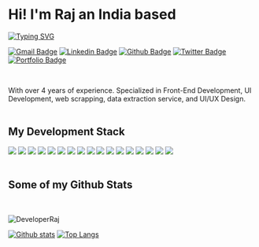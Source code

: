 # Hi! I'm Raj an India based
[![Typing SVG](https://readme-typing-svg.herokuapp.com?font=Verdana&color=00A5F7&vCenter=true&lines=UI%2FUX+Designer;And++Frontend+Developer)](https://git.io/typing-svg)

[![Gmail Badge](https://img.shields.io/badge/-Mail-f00?style=flat-square&logo=Gmail&logoColor=white&link=mailto:hi@developer-raj.in)](mailto:hi@developer-raj.in) 
[![Linkedin Badge](https://img.shields.io/badge/-Linkedin-0072b1?style=flat-square&logo=Linkedin&logoColor=white&link=https://www.linkedin.com/in/rajghosh/)](https://www.linkedin.com/in/rajghosh/) [![Github Badge](https://img.shields.io/badge/-Github-grey?style=flat-square&logo=github&logoColor=white&link=https://github.com/DeveloperRaj/)](https://www.github.com/DeveloperRaj/) [![Twitter Badge](https://img.shields.io/badge/-Twitter-00acee?style=flat-square&logo=twitter&logoColor=white&link=https://twitter.com/Raj_Ghosh2/)](https://www.twitter.com/Raj_Ghosh2/) [![Portfolio Badge](https://img.shields.io/badge/Personal_Website-gold?logo=google-chrome&logoColor=191919&style=flat-square&link=https://developer-raj.in/)](https://developer-raj.in/)

<br>

With over 4 years of experience. Specialized in Front-End Development, UI Development, web scrapping, data extraction service, and UI/UX Design.
<br>
<br>

## My Development Stack
<img src="https://img.shields.io/badge/VSCODE-007acc?logo=visual-studio-code&logoColor=white&style=flat-square"  style="display: inline-block;text-align: center;"/>
<img src="https://img.shields.io/badge/HTML5-tomato?logo=HTML5&logoColor=white&style=flat-square" style="display: inline-block;text-align: center;" />
<img src="https://img.shields.io/badge/CSS3-dodgerblue?logo=CSS3&logoColor=white&style=flat-square" style="display: inline-block;text-align: center;"/>
<img src="https://img.shields.io/badge/JavaScript-gold?logo=Javascript&logoColor=393939&style=flat-square" style="display: inline-block;text-align: center;"/>
<img src="https://img.shields.io/badge/React-61daf8?logo=React&logoColor=393939&style=flat-square" style="display: inline-block;text-align: center;"/>
<img src="https://img.shields.io/badge/Redux-purple?logo=Redux&logoColor=white&style=flat-square" style="display: inline-block;text-align: center;"/>
<img src="https://img.shields.io/badge/Bootstrap-slateblue?logo=Bootstrap&logoColor=white&style=flat-square" style="display: inline-block;text-align: center;"/>
<img src="https://img.shields.io/badge/Material_UI-0081cb?logo=Material-UI&logoColor=white&style=flat-square" style="display: inline-block;text-align: center;"/>
<img src="https://img.shields.io/badge/Tailwind_CSS-38b2ac?logo=Tailwind-css&logoColor=white&style=flat-square" style="display: inline-block;text-align: center;"/>
<img src="https://img.shields.io/badge/NodeJS-339933?logo=node-dot-js&logoColor=white&style=flat-square" style="display: inline-block;text-align: center;"/>
<img src="https://img.shields.io/badge/ExpressJS-000?logo=express&logoColor=white&style=flat-square" style="display: inline-block;text-align: center;" />
<img src="https://img.shields.io/badge/Typescript-3178c6?logo=typescript&logoColor=white&style=flat-square" style="display: inline-block;text-align: center;"/>
<img src="https://img.shields.io/badge/Python-3776ab?logo=python&logoColor=white&style=flat-square" style="display: inline-block;text-align: center;"/>
<img src="https://img.shields.io/badge/Selenium-43B02a?logo=Selenium&logoColor=white&style=flat-square" style="display: inline-block;text-align: center;" />
<img src="https://img.shields.io/badge/Kotlin-0095d5?logo=kotlin&logoColor=white&style=flat-square" style="display: inline-block;text-align: center;" />
<img src="https://img.shields.io/badge/Figma-f24e1e?logo=Figma&logoColor=white&style=flat-square" style="display: inline-block;text-align: center;" />
<img src="https://img.shields.io/badge/AdobeXD-ff61f6?logo=adobe-xd&logoColor=white&style=flat-square" style="display: inline-block;text-align: center;" />


<br>
<br>

## Some of my Github Stats
<br>
<p align=left> 
  <img src=https://komarev.com/ghpvc/?username=DeveloperRaj&style=flat-square alt=DeveloperRaj />
</p>

[![Github stats](https://github-readme-stats.vercel.app/api?username=DeveloperRaj&show_icons=true&include_all_commits=true)](https://github.com/DeveloperRaj/github-readme-stats)
[![Top Langs](https://github-readme-stats.vercel.app/api/top-langs/?username=DeveloperRaj&layout=compact)](https://github.com/DeveloperRaj/github-readme-stats)
